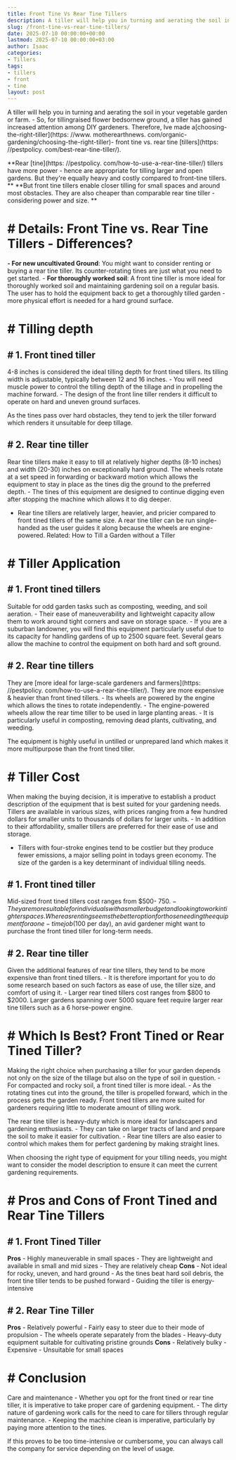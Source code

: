 ```yaml
---
title: Front Tine Vs Rear Tine Tillers
description: A tiller will help you in turning and aerating the soil in your vegetable garden or farm. - So, for tillingraised flower bedsornew ground, a tiller has gained...
slug: /front-tine-vs-rear-tine-tillers/
date: 2025-07-10 00:00:00+00:00
lastmod: 2025-07-10 00:00:00+03:00
author: Isaac
categories:
- Tillers
tags:
- tillers
- front
- tine
layout: post
---
```


A tiller will help you in turning and aerating the soil in your vegetable garden or farm. - So, for tillingraised flower bedsornew ground, a tiller has gained increased attention among DIY gardeners. Therefore, Ive made a[choosing-the-right-tiller](https: //www. motherearthnews. com/organic-gardening/choosing-the-right-tiller)- front tine vs. rear tine [tillers](https: //pestpolicy. com/best-rear-tine-tiller/).

**Rear [tine](https: //pestpolicy. com/how-to-use-a-rear-tine-tiller/) tillers have more power - hence are appropriate for tilling larger and open gardens. But they're equally heavy and costly compared to front-tine tillers. ** **But front tine tillers enable closer tilling for small spaces and around most obstacles. They are also cheaper than comparable rear tine tiller - considering power and size. **

# # Details: Front Tine vs. Rear Tine Tillers - Differences?

**- For new uncultivated Ground**: You might want to consider renting or buying a rear tine tiller. Its counter-rotating tines are just what you need to get started. - **For thoroughly worked soil**: A front tine tiller is more ideal for thoroughly worked soil and maintaining gardening soil on a regular basis. The user has to hold the equipment back to get a thoroughly tilled garden - more physical effort is needed for a hard ground surface.

# # Tilling depth

## # 1. Front tined tiller

4-8 inches is considered the ideal tilling depth for front tined tillers. Its tilling width is adjustable, typically between 12 and 16 inches. - You will need muscle power to control the tilling depth of the tillage and in propelling the machine forward. - The design of the front line tiller renders it difficult to operate on hard and uneven ground surfaces.

As the tines pass over hard obstacles, they tend to jerk the tiller forward which renders it unsuitable for deep tillage.

## # 2. Rear tine tiller

Rear tine tillers make it easy to till at relatively higher depths (8-10 inches) and width (20-30) inches on exceptionally hard ground. The wheels rotate at a set speed in forwarding or backward motion which allows the equipment to stay in place as the tines dig the ground to the preferred depth. - The tines of this equipment are designed to continue digging even after stopping the machine which allows it to dig deeper.

- Rear tine tillers are relatively larger, heavier, and pricier compared to front tined tillers of the same size. A rear tine tiller can be run single-handed as the user guides it along because the wheels are engine-powered. Related: How to Till a Garden without a Tiller

# # Tiller Application

## # 1. Front tined tillers

Suitable for odd garden tasks such as composting, weeding, and soil aeration. - Their ease of maneuverability and lightweight capacity allow them to work around tight corners and save on storage space. - If you are a suburban landowner, you will find this equipment particularly useful due to its capacity for handling gardens of up to 2500 square feet. Several gears allow the machine to control the equipment on both hard and soft ground.

## # 2. Rear tine tillers

They are [more ideal for large-scale gardeners and farmers](https: //pestpolicy. com/how-to-use-a-rear-tine-tiller/). They are more expensive & heavier than front tined tillers. - Its wheels are powered by the engine which allows the tines to rotate independently. - The engine-powered wheels allow the rear time tiller to be used in large planting areas. - It is particularly useful in composting, removing dead plants, cultivating, and weeding.

The equipment is highly useful in untilled or unprepared land which makes it more multipurpose than the front tined tiller.

# # Tiller Cost

When making the buying decision, it is imperative to establish a product description of the equipment that is best suited for your gardening needs. Tillers are available in various sizes, with prices ranging from a few hundred dollars for smaller units to thousands of dollars for larger units. - In addition to their affordability, smaller tillers are preferred for their ease of use and storage.

- Tillers with four-stroke engines tend to be costlier but they produce fewer emissions, a major selling point in todays green economy. The size of the garden is a key determinant of individual tilling needs.

## # 1. Front tined tiller

Mid-sized front tined tillers cost ranges from $500- $750. - They are more suitable for individuals with a smaller budget and looking to work in tighter spaces. Whereas renting seems the better option for those needing the equipment for a one-time job ($100 per day), an avid gardener might want to purchase the front tined tiller for long-term needs.

## # 2. Rear tine tiller

Given the additional features of rear tine tillers, they tend to be more expensive than front tined tillers. - It is therefore important for you to do some research based on such factors as ease of use, the tiller size, and comfort of using it. - Larger rear tined tillers cost ranges from $800 to $2000. Larger gardens spanning over 5000 square feet require larger rear tine tillers such as a 6 horse-power engine.

# # **Which Is Best? Front Tined or Rear Tined Tiller?**

Making the right choice when purchasing a tiller for your garden depends not only on the size of the tillage but also on the type of soil in question. - For compacted and rocky soil, a front tined tiller is more ideal. - As the rotating tines cut into the ground, the tiller is propelled forward, which in the process gets the garden ready. Front tined tillers are more suited for gardeners requiring little to moderate amount of tilling work.

The rear tine tiller is heavy-duty which is more ideal for landscapers and gardening enthusiasts. - They can take on larger tracts of land and prepare the soil to make it easier for cultivation. - Rear tine tillers are also easier to control which makes them for perfect gardening by making straight lines.

When choosing the right type of equipment for your tilling needs, you might want to consider the model description to ensure it can meet the current gardening requirements.

# # Pros and Cons of Front Tined and Rear Tine Tillers

## # 1. Front Tined Tiller

**Pros** - Highly maneuverable in small spaces - They are lightweight and available in small and mid sizes - They are relatively cheap **Cons** - Not ideal for rocky, uneven, and hard ground - As the tines beat hard soil debris, the front tine tiller tends to be pushed forward - Guiding the tiller is energy-intensive

## # 2. Rear Tine Tiller

**Pros** - Relatively powerful - Fairly easy to steer due to their mode of propulsion - The wheels operate separately from the blades - Heavy-duty equipment suitable for cultivating pristine grounds **Cons** - Relatively bulky - Expensive - Unsuitable for small spaces

# # Conclusion

Care and maintenance - Whether you opt for the front tined or rear tine tiller, it is imperative to take proper care of gardening equipment. - The dirty nature of gardening work calls for the need to care for tillers through regular maintenance. - Keeping the machine clean is imperative, particularly by paying more attention to the tines.

If this proves to be too time-intensive or cumbersome, you can always call the company for service depending on the level of usage.
